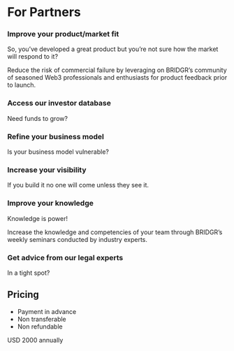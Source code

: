 # For Partners

### Improve your product/market fit

So, you’ve developed a great product but you’re not sure how the market will respond to it?

Reduce the risk of commercial failure by leveraging on BRIDGR’s community of seasoned Web3 professionals and enthusiasts for product feedback prior to launch.&#x20;

### Access our investor database

Need funds to grow?&#x20;

### Refine your business model

Is your business model vulnerable?

### Increase your visibility

If you build it no one will come unless they see it.

### Improve your knowledge

Knowledge is power!

Increase the knowledge and competencies of your team through BRIDGR’s weekly seminars conducted by industry experts.&#x20;

### Get advice from our legal experts

In a tight spot?

## Pricing

* Payment in advance
* Non transferable
* Non refundable

USD 2000 annually

## &#x20;
